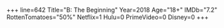 +++
line=642
Title="B: The Beginning"
Year=2018
Age="18+"
IMDb="7.2"
RottenTomatoes="50%"
Netflix=1
Hulu=0
PrimeVideo=0
Disney=0
+++

